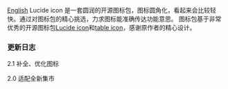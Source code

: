 [English](https://github.com/mozhux/Lucide-icon/blob/main/README.md)
Lucide icon 是一套圆润的开源图标包，图标圆角化，看起来会比较轻快。通过对图标包的精心挑选，力求图标能准确传达功能意思。
图标包基于非常优秀的开源图标包[Lucide icon](https://lucide.dev/)和[table icon](https://tabler-icons.io/)，感谢原作者的精心设计。

### 更新日志
2.1 补全、优化图标

2.0 适配全新集市